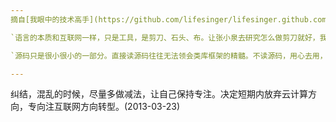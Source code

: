 ```yaml
---
摘自[我眼中的技术高手](https://github.com/lifesinger/lifesinger.github.com/issues/126)的两句话，感触挺深。自己经常会莫名奇妙的，本能的陷入源代码的研究，而不是把那些代码用好。(2013-03-24)

`语言的本质和互联网一样，只是工具，是剪刀、石头、布。让张小泉去研究怎么做剪刀就好，我们用好剪头，去剪出各种窗花，更有意思。还有一个有趣的事实是，张小泉会造剪头，但剪不好窗花。`

`源码只是很小很小的一部分。直接读源码往往无法领会类库框架的精髓。不读源码，用心去用，用时间去体味，偶尔针对性看看源码，往往更能掌握一个类库框架的真谛。`

---
```

纠结，混乱的时候，尽量多做减法，让自己保持专注。决定短期内放弃云计算方向，专向注互联网方向转型。(2013-03-23)